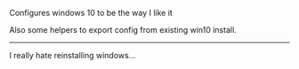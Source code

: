Configures windows 10 to be the way I like it

Also some helpers to export config from existing win10 install.

---

I really hate reinstalling windows... 
